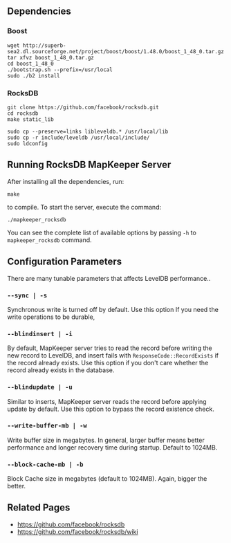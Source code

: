 ## Dependencies

### Boost
  
    wget http://superb-sea2.dl.sourceforge.net/project/boost/boost/1.48.0/boost_1_48_0.tar.gz
    tar xfvz boost_1_48_0.tar.gz
    cd boost_1_48_0
    ./bootstrap.sh --prefix=/usr/local
    sudo ./b2 install 
### RocksDB
    
    git clone https://github.com/facebook/rocksdb.git
    cd rocksdb
    make static_lib 

    sudo cp --preserve=links libleveldb.* /usr/local/lib
    sudo cp -r include/leveldb /usr/local/include/
    sudo ldconfig 

## Running RocksDB MapKeeper Server

After installing all the dependencies, run:

    make

to compile. To start the server, execute the command:

    ./mapkeeper_rocksdb

You can see the complete list of available options by passing `-h` to `mapkeeper_rocksdb` 
command.
  
## Configuration Parameters

There are many tunable parameters that affects LevelDB performance.. 

### `--sync | -s`

Synchronous write is turned off by default. Use this option If you need the write
operations to be durable, 

### `--blindinsert | -i`

By default, MapKeeper server tries to read the record before writing the new record
to LevelDB, and insert fails with `ResponseCode::RecordExists` if the record already
exists. Use this option if you don't care whether the record already exists in the
database.
  
### `--blindupdate | -u`
    
Similar to inserts, MapKeeper server reads the record before applying update by default.
Use this option to bypass the record existence check.

### `--write-buffer-mb | -w`

Write buffer size in megabytes. In general, larger buffer means better performance
and longer recovery time during startup. Default to 1024MB. 

### `--block-cache-mb | -b`

Block Cache size in megabytes (default to 1024MB). Again, bigger the better.

## Related Pages
*  https://github.com/facebook/rocksdb
* https://github.com/facebook/rocksdb/wiki
